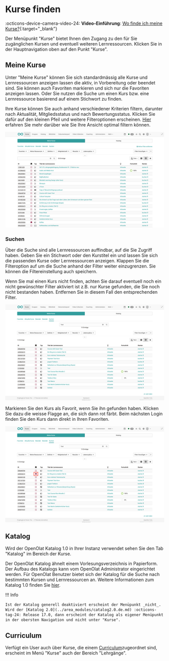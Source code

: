 # Kurse finden

:octicons-device-camera-video-24: **Video-Einführung**: [Wo finde ich meine Kurse?](<https://www.youtube.com/embed/2sN32vLD9UY>){:target="_blank”}

Der Menüpunkt "Kurse" bietet Ihnen den Zugang zu den für Sie zugänglichen Kursen und eventuell weiteren Lernressourcen. Klicken Sie in der Hauptnavigation oben auf den Punkt "Kurse".

## Meine Kurse

Unter "Meine Kurse" können Sie sich standardmässig alle Kurse und Lernressourcen anzeigen lassen die aktiv, in Vorbereitung oder beendet sind. Sie können auch Favoriten markieren und sich nur die Favoriten anzeigen lassen. Oder Sie nutzen die Suche um einen Kurs bzw. eine Lernressource basierend auf einem Stichwort zu finden.

Ihre Kurse können Sie auch anhand verschiedener Kriterien filtern, darunter nach Aktualität, Mitgliedsstatus und nach Bewertungsstatus. Klicken Sie dafür auf den kleinen Pfeil und weitere Filteroptionen erscheinen. [Hier](../basic_concepts/Table_Concept.de.md) erfahren Sie mehr darüber wie Sie Ihre Ansicht optimal filtern können.

![Meine Kurse](assets/mycourses-de.png)

### Suchen

Über die Suche sind alle Lernressourcen auffindbar, auf die Sie Zugriff haben. Geben Sie ein Stichwort oder den Kurstitel ein und lassen Sie sich die passenden Kurse oder Lernressourcen anzeigen. Klappen Sie die Filteroption auf um die Suche anhand der Filter weiter einzugrenzen. Sie können die Filtereinstellung auch speichern.

Wenn Sie mal einen Kurs nicht finden, achten Sie darauf eventuell noch ein nicht gewünschter Filter aktiviert ist z.B. nur Kurse gefunden, die Sie noch nicht bestanden haben. Entfernen Sie in diesem Fall den entsprechenden Filter.

![Search](assets/search-de.png)

Markieren Sie den Kurs als Favorit, wenn Sie ihn gefunden haben. Klicken Sie dazu die weisse Flagge an, die sich dann rot färbt. Beim nächsten Login finden Sie den Kurs dann direkt in Ihren Favoriten.

![favorites](assets/favorites-de.png)

## Katalog

Wird der OpenOlat Katalog 1.0 in Ihrer Instanz verwendet sehen Sie den Tab "Katalog" im Bereich der Kurse. 

Der OpenOlat Katalog ähnelt einem Vorlesungsverzeichnis in Papierform. Der Aufbau des Katalogs kann vom OpenOlat Administrator eingerichtet werden. Für OpenOlat Benutzer bietet sich der Katalog für die Suche nach bestimmten Kursen und Lernressourcen an. Weitere Informationen zum Katalog 1.0 finden Sie [hier](../area_modules/catalog1.0.de.md).

!!! Info 

    Ist der Katalog generell deaktiviert erscheint der Menüpunkt _nicht_. 
    Wird der [Katalog 2.0](../area_modules/catalog2.0.de.md) :octicons-tag-24: Release 17.0, dann erscheint der Katalog als eigener Menüpunkt in der obersten Navigation und nicht unter "Kurse". 


## Curriculum

Verfügt ein User auch über Kurse, die einem [Curriculum](Curriculum_Management.de.md)zugeordnet sind, erscheint im Menü "Kurse" auch der Bereich "Lehrgänge".